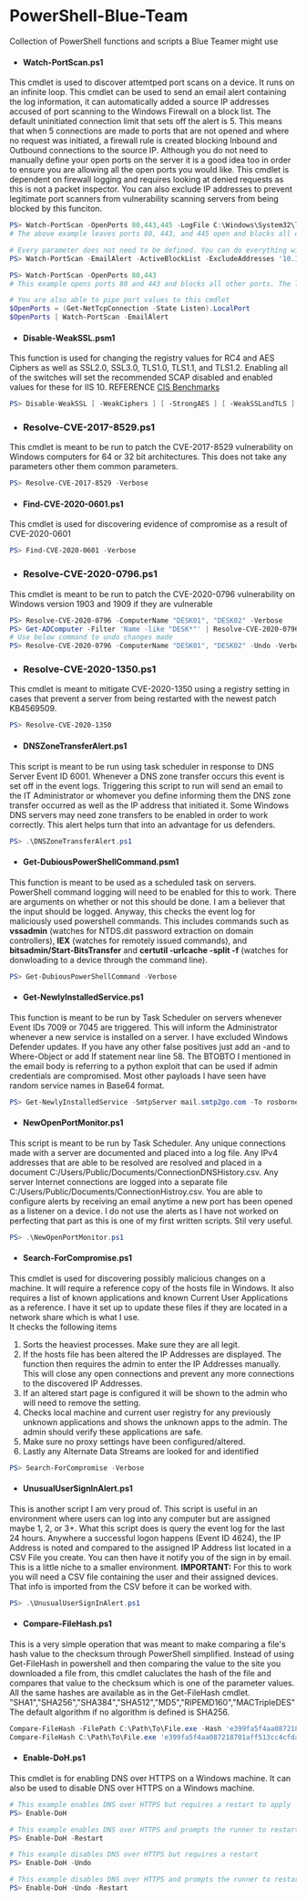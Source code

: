# PowerShell-Blue-Team
Collection of PowerShell functions and scripts a Blue Teamer might use

- #### Watch-PortScan.ps1
This cmdlet is used to discover attemtped port scans on a device. It runs on an infinite loop. This cmdlet can be used to send an email alert containing the log information, it can automatically added a source IP addresses accused of port scanning to the Windows Firewall on a block list. The default uninitiated connection limit that sets off the alert is 5. This means that when 5 connections are made to ports that are not opened and where no request was initiated, a firewall rule is created blocking Inbound and Outbound connections to the source IP. Although you do not need to manually define your open ports on the server it is a good idea too in order to ensure you are allowing all the open ports you would like. This cmdlet is dependent on firewall logging and requires looking at denied requests as this is not a packet inspector. You can also exclude IP addresses to prevent legitimate port scanners from vulnerability scanning servers from being blocked by this funciton.
```powershell
PS> Watch-PortScan -OpenPorts 80,443,445 -LogFile C:\Windows\System32\logfiles\firewall\pfirewall.log -Limit 10 -ActiveBlockList -ExcludeAddresses '10.10.10.10', '10.10.10.11' -EmailAlert
# The above example leaves ports 80, 443, and 445 open and blocks all others. It then logs the firewall logs to the location I defined. The detection limit is set to 10 so when 10 uninitated connections occur from the same IP address an alert is triggered. The Block List is set to active which means that any discovered port scanners, excluding IP addresses 10.10.10.10 and 10.10.10.11 will have a firewall rule added, blocking inbound and outbound connections to the IP. The -EmailAlert parameter will send an email alert using the info you provide. Rather than make 50 parameters you are expected to define your email information in the script on lines 112-114. You will then receive an email alert with a small log file attached contatining information on the port scan event. 

# Every parameter does not need to be defined. You can do everything with as little as this
PS> Watch-PortScan -EmailAlert -ActiveBlockList -ExcludeAddresses '10.10.10.10.', '10.10.10.11'

PS> Watch-PortScan -OpenPorts 80,443
# This example opens ports 80 and 443 and blocks all other ports. The logs that will be examined are going to be saved to C:\Windows\System32\logfiles\firewall\pfirewall.log. The alert limit is going to be set to 5. Discovered port scanner IP addresses will not be added to the firewall rule block list. No email alert will be sent and no extra IP adresses exclude from the results.

# You are also able to pipe port values to this cmdlet
$OpenPorts = (Get-NetTcpConnection -State Listen).LocalPort
$OpenPorts | Watch-PortScan -EmailAlert
```

- #### Disable-WeakSSL.psm1
This function is used for changing the registry values for RC4 and AES Ciphers as well as SSL2.0, SSL3.0, TLS1.0, TLS1.1, and TLS1.2. Enabling all of the switches will set the recommended SCAP disabled and enabled values for these for IIS 10.
REFERENCE [CIS Benchmarks](https://workbench.cisecurity.org/benchmarks)
```powershell
PS> Disable-WeakSSL [ -WeakCiphers ] [ -StrongAES ] [ -WeakSSLandTLS ]
```

- ### Resolve-CVE-2017-8529.ps1
This cmdlet is meant to be run to patch the CVE-2017-8529 vulnerability on Windows computers for 64 or 32 bit architectures. This does not take any parameters other them common parameters.
```powershell
PS> Resolve-CVE-2017-8529 -Verbose
```

- #### Find-CVE-2020-0601.ps1
This cmdlet is used for discovering evidence of compromise as a result of CVE-2020-0601
```powershell
PS> Find-CVE-2020-0601 -Verbose
```

- ### Resolve-CVE-2020-0796.ps1
This cmdlet is meant to be run to patch the CVE-2020-0796 vulnerability on Windows version 1903 and 1909 if they are vulnerable
```powershell
PS> Resolve-CVE-2020-0796 -ComputerName "DESK01", "DESK02" -Verbose
PS> Get-ADComputer -Filter 'Name -like "DESK*"' | Resolve-CVE-2020-0796
# Use below command to undo changes made
PS> Resolve-CVE-2020-0796 -ComputerName "DESK01", "DESK02" -Undo -Verbose
```

- ### Resolve-CVE-2020-1350.ps1
This cmdlet is meant to mitigate CVE-2020-1350 using a registry setting in cases that prevent a server from being restarted with the newest patch KB4569509.
```powershell
PS> Resolve-CVE-2020-1350
```

- #### DNSZoneTransferAlert.ps1
This script is meant to be run using task scheduler in response to DNS Server Event ID 6001. Whenever a DNS zone transfer occurs this event is set off in the event logs. Triggering this script to run will send an email to the IT Administrator or whomever you define informing them the DNS zone transfer occurred as well as the IP address that initiated it. Some Windows DNS servers may need zone transfers to be enabled in order to work correctly. This alert helps turn that into an advantage for us defenders.
```powershell
PS> .\DNSZoneTransferAlert.ps1
```

- #### Get-DubiousPowerShellCommand.psm1
This function is meant to be used as a scheduled task on servers. PowerShell command logging will need to be enabled for this to work. There are arguments on whether or not this should be done. I am a believer that the input should be logged. Anyway, this checks the event log for maliciously used powershell commands. This includes commands such as __vssadmin__ (watches for NTDS.dit password extraction on domain controllers), __IEX__ (watches for remotely issued commands), and __bitsadmin/Start-BitsTransfer__ and __certutil -urlcache -split -f__ (watches for donwloading to a device through the command line).
```powershell
PS> Get-DubiousPowerShellCommand -Verbose
```

- #### Get-NewlyInstalledService.ps1
This function is meant to be run by Task Scheduler on servers whenever Event IDs 7009 or 7045 are triggered. This will inform the Administrator whenever a new service is installed on a server. I have excluded Windows Defender updates. If you have any other false positives just add an -and to Where-Object or add If statement near line 58. The BTOBTO I mentioned in the email body is referring to a python exploit that can be used if admin credentials are compromised. Most other payloads I have seen have random service names in Base64 format.
```powershell
PS> Get-NewlyInstalledService -SmtpServer mail.smtp2go.com -To rosborne@osbornepro.com -From rosborne@osbornepro.com -Verbose
```

- #### NewOpenPortMonitor.ps1
This script is meant to be run by Task Scheduler. Any unique connections made with a server are documented and placed into a log file. Any IPv4 addresses that are able to be resolved are resolved and placed in a document C:/Users/Public/Documents/ConnectionDNSHistory.csv. Any server Internet connections are logged into a separate file C:/Users/Public/Documents/ConnectionHistroy.csv. You are able to configure alerts by receiving an email anytime a new port has been opened as a listener on a device. I do not use the alerts as I have not worked on perfecting that part as this is one of my first written scripts. Stil very useful.
```powershell
PS> .\NewOpenPortMonitor.ps1
```

- #### Search-ForCompromise.ps1
This cmdlet is used for discovering possibly malicious changes on a machine. It will require a reference copy of the hosts file in Windows. It also requires a list of known applications and known Current User Applications as a reference. I have it set up to update these files if they are located in a network share which is what I use.   
    It checks the following items
1. Sorts the heaviest processes. Make sure they are all legit.
2. If the hosts file has been altered the IP Addresses are displayed. The function then requires the admin to enter the IP Addresses manually. This will close any open connections and prevent any more connections to the discovered IP Addresses.
3. If an altered start page is configured it will be shown to the admin who will need to remove the setting.
4. Checks local machine and current user registry for any previously unknown applications and shows the unknown apps to the admin. The admin should verify these applications are safe.
5. Make sure no proxy settings have been configured/altered.
6. Lastly any Alternate Data Streams are looked for and identified
```powershell
PS> Search-ForCompromise -Verbose
```

- #### UnusualUserSignInAlert.ps1
This is another script I am very proud of. This script is useful in an environment where users can log into any computer but are assigned maybe 1, 2, or 3+.  What this script does is query the event log for the last 24 hours. Anywhere a successful logon happens (Event ID 4624), the IP Address is noted and compared to the assigned IP Address list located in a CSV File you create. You can then have it notify you of the sign in by email. This is a little niche to a smaller environment.
__IMPORTANT:__ For this to work you will need a CSV file containing the user and their assigned devices. That info is imported from the CSV before it can be worked with.
```powershell
PS> .\UnusualUserSignInAlert.ps1
```

- #### Compare-FileHash.ps1
This is a very simple operation that was meant to make comparing a file's hash value to the checksum through PowerShell simplified. Instead of using Get-FileHash in powershell and then comparing the value to the site you downloaded a file from, this cmdlet caluclates the hash of the file and compares that value to the checksum which is one of the parameter values. All the same hashes are available as in the Get-FileHash cmdlet. "SHA1","SHA256","SHA384","SHA512","MD5","RIPEMD160","MACTripleDES"
The default algorithm if no algorithm is defined is SHA256.
```powershell
Compare-FileHash -FilePath C:\Path\To\File.exe -Hash 'e399fa5f4aa087218701aff513cc4cfda332e1fbd0d7c895df57c24cd5510be3' -Algorithm SHA256
Compare-FileHash C:\Path\To\File.exe 'e399fa5f4aa087218701aff513cc4cfda332e1fbd0d7c895df57c24cd5510be3'
```

- #### Enable-DoH.ps1
This cmdlet is for enabling DNS over HTTPS on a Windows machine. It can also be used to disable DNS over HTTPS on a Windows machine.
```powershell
# This example enables DNS over HTTPS but requires a restart to apply
PS> Enable-DoH

# This example enables DNS over HTTPS and prompts the runner to restart
PS> Enable-DoH -Restart

# This example disables DNS over HTTPS but requires a restart
PS> Enable-DoH -Undo

# This example disables DNS over HTTPS and prompts the runner to restart
PS> Enable-DoH -Undo -Restart
```
